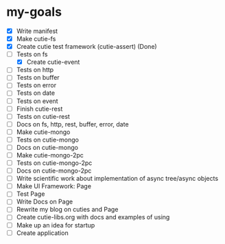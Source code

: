 # my-goals
- [x] Write manifest
- [x] Make cutie-fs
- [x] Create cutie test framework (cutie-assert) (Done)
- [ ] Tests on fs
  - [x] Create cutie-event
- [ ] Tests on http
- [ ] Tests on buffer
- [ ] Tests on error
- [ ] Tests on date
- [ ] Tests on event
- [ ] Finish cutie-rest
- [ ] Tests on cutie-rest
- [ ] Docs on fs, http, rest, buffer, error, date 
- [ ] Make cutie-mongo
- [ ] Tests on cutie-mongo
- [ ] Docs on cutie-mongo
- [ ] Make cutie-mongo-2pc
- [ ] Tests on cutie-mongo-2pc
- [ ] Docs on cutie-mongo-2pc
- [ ] Write scientific work about implementation of async tree/async objects
- [ ] Make UI Framework: Page
- [ ] Test Page
- [ ] Write Docs on Page
- [ ] Rewrite my blog on cuties and Page
- [ ] Create cutie-libs.org with docs and examples of using
- [ ] Make up an idea for startup
- [ ] Create application

